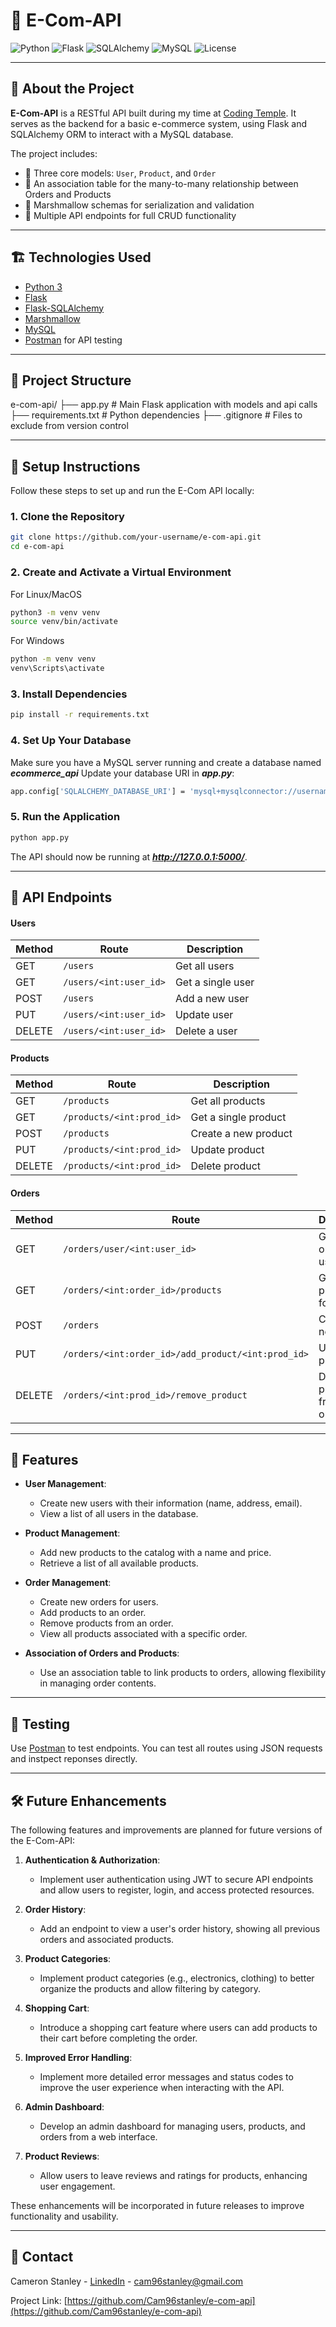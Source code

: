 # 🛒 E-Com-API

![Python](https://img.shields.io/badge/Python-3.11-blue?logo=python&logoColor=white)
![Flask](https://img.shields.io/badge/Flask-3.1-lightgrey?logo=flask)
![SQLAlchemy](https://img.shields.io/badge/SQLAlchemy-ORM-red?logo=sqlite)
![MySQL](https://img.shields.io/badge/MySQL-Database-blue?logo=mysql)
![License](https://img.shields.io/badge/License-MIT-green.svg)

---

## 📌 About the Project

**E-Com-API** is a RESTful API built during my time at [Coding Temple](https://www.codingtemple.com/). It serves as the backend for a basic e-commerce system, using Flask and SQLAlchemy ORM to interact with a MySQL database.

The project includes:

- 🔹 Three core models: `User`, `Product`, and `Order`
- 🔹 An association table for the many-to-many relationship between Orders and Products
- 🔹 Marshmallow schemas for serialization and validation
- 🔹 Multiple API endpoints for full CRUD functionality

---

## 🏗️ Technologies Used

- [Python 3](https://www.python.org/)
- [Flask](https://flask.palletsprojects.com/)
- [Flask-SQLAlchemy](https://flask-sqlalchemy.palletsprojects.com/)
- [Marshmallow](https://marshmallow.readthedocs.io/)
- [MySQL](https://www.mysql.com/)
- [Postman](https://www.postman.com/) for API testing

---

## 📁 Project Structure

e-com-api/
├── app.py # Main Flask application with models and api calls  
├── requirements.txt # Python dependencies
├── .gitignore # Files to exclude from version control

---

## 🚀 Setup Instructions

Follow these steps to set up and run the E-Com API locally:

### 1. Clone the Repository

```bash
git clone https://github.com/your-username/e-com-api.git
cd e-com-api
```

### 2. Create and Activate a Virtual Environment

For Linux/MacOS

```bash
python3 -m venv venv
source venv/bin/activate
```

For Windows

```bash
python -m venv venv
venv\Scripts\activate
```

### 3. Install Dependencies

```bash
pip install -r requirements.txt
```

### 4. Set Up Your Database

Make sure you have a MySQL server running and create a database named **_ecommerce_api_**
Update your database URI in **_app.py_**:

```bash
app.config['SQLALCHEMY_DATABASE_URI'] = 'mysql+mysqlconnector://username:password@localhost/ecommerce_api'
```

### 5. Run the Application

```bash
python app.py
```

The API should now be running at ***http://127.0.0.1:5000/***.

---

## 🔌 API Endpoints

#### Users

| Method | Route                  | Description       |
| ------ | ---------------------- | ----------------- |
| GET    | `/users`               | Get all users     |
| GET    | `/users/<int:user_id>` | Get a single user |
| POST   | `/users`               | Add a new user    |
| PUT    | `/users/<int:user_id>` | Update user       |
| DELETE | `/users/<int:user_id>` | Delete a user     |

#### Products

| Method | Route                     | Description          |
| ------ | ------------------------- | -------------------- |
| GET    | `/products`               | Get all products     |
| GET    | `/products/<int:prod_id>` | Get a single product |
| POST   | `/products`               | Create a new product |
| PUT    | `/products/<int:prod_id>` | Update product       |
| DELETE | `/products/<int:prod_id>` | Delete product       |

#### Orders

| Method | Route                                              | Description                    |
| ------ | -------------------------------------------------- | ------------------------------ |
| GET    | `/orders/user/<int:user_id>`                       | Get all orders for a user      |
| GET    | `/orders/<int:order_id>/products`                  | Get all products for an order  |
| POST   | `/orders`                                          | Create a new order             |
| PUT    | `/orders/<int:order_id>/add_product/<int:prod_id>` | Update product                 |
| DELETE | `/orders/<int:prod_id>/remove_product`             | Delete a product from an order |

---

## 🧰 Features

- **User Management**:

  - Create new users with their information (name, address, email).
  - View a list of all users in the database.

- **Product Management**:

  - Add new products to the catalog with a name and price.
  - Retrieve a list of all available products.

- **Order Management**:

  - Create new orders for users.
  - Add products to an order.
  - Remove products from an order.
  - View all products associated with a specific order.

- **Association of Orders and Products**:
  - Use an association table to link products to orders, allowing flexibility in managing order contents.

---

## 🧪 Testing

Use [Postman](https://www.postman.com) to test endpoints. You can test all routes using JSON requests and instpect reponses directly.

---

## 🛠 Future Enhancements

The following features and improvements are planned for future versions of the E-Com-API:

1. **Authentication & Authorization**:

   - Implement user authentication using JWT to secure API endpoints and allow users to register, login, and access protected resources.

2. **Order History**:

   - Add an endpoint to view a user's order history, showing all previous orders and associated products.

3. **Product Categories**:

   - Implement product categories (e.g., electronics, clothing) to better organize the products and allow filtering by category.

4. **Shopping Cart**:

   - Introduce a shopping cart feature where users can add products to their cart before completing the order.

5. **Improved Error Handling**:

   - Implement more detailed error messages and status codes to improve the user experience when interacting with the API.

6. **Admin Dashboard**:

   - Develop an admin dashboard for managing users, products, and orders from a web interface.

7. **Product Reviews**:
   - Allow users to leave reviews and ratings for products, enhancing user engagement.

These enhancements will be incorporated in future releases to improve functionality and usability.

---

## 📧 Contact

Cameron Stanley - [LinkedIn](https://www.linkedin.com/in/cameron-stanley-007908339/) - cam96stanley@gmail.com

Project Link: [https://github.com/Cam96stanley/e-com-api](https://github.com/Cam96stanley/e-com-api)
